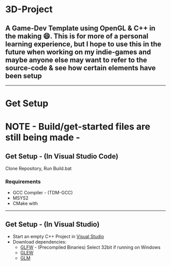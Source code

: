 # 3D-Project

## A Game-Dev Template using OpenGL & C++ in the making :smile:. This is for more of a personal learning experience, but I hope to use this in the future when working on my indie-games and maybe anyone else may want to refer to the source-code & see how certain elements have been setup 
---
# Get Setup 
# NOTE - Build/get-started files are still being made - 

## Get Setup - (In Visual Studio Code)
Clone Repository,
Run Build.bat

### Requirements
* GCC Compiler - (TDM-GCC)
* MSYS2
* CMake with 

---
## Get Setup - (In Visual Studio)
* Start an empty C++ Project in [Visual Studio](https://visualstudio.microsoft.com/vs/community/)
* Download dependencies:
  * [GLFW](https://www.glfw.org/download.html) - (Precompiled Binaries) Select 32bit if running on Windows
  * [GLEW](http://glew.sourceforge.net/)
  * [GLM](https://glm.g-truc.net/0.9.9/) 
